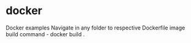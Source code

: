 # docker
Docker examples 
Navigate in any folder to respective Dockerfile
image build command - docker build .